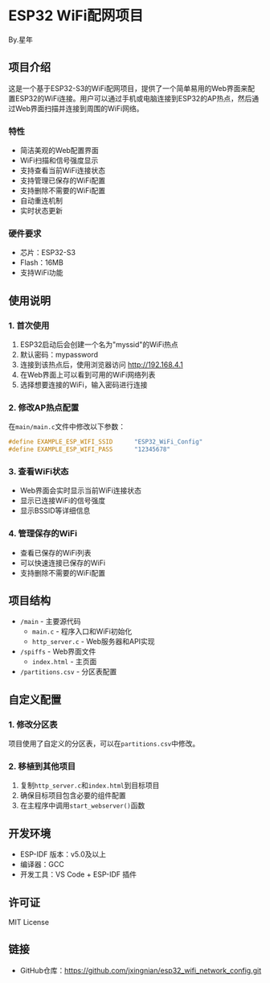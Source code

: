 # ESP32 WiFi配网项目

By.星年

## 项目介绍

这是一个基于ESP32-S3的WiFi配网项目，提供了一个简单易用的Web界面来配置ESP32的WiFi连接。用户可以通过手机或电脑连接到ESP32的AP热点，然后通过Web界面扫描并连接到周围的WiFi网络。

### 特性

- 简洁美观的Web配置界面
- WiFi扫描和信号强度显示
- 支持查看当前WiFi连接状态
- 支持管理已保存的WiFi配置
- 支持删除不需要的WiFi配置
- 自动重连机制
- 实时状态更新

### 硬件要求

- 芯片：ESP32-S3
- Flash：16MB
- 支持WiFi功能

## 使用说明

### 1. 首次使用

1. ESP32启动后会创建一个名为"myssid"的WiFi热点
2. 默认密码：mypassword
3. 连接到该热点后，使用浏览器访问 http://192.168.4.1
4. 在Web界面上可以看到可用的WiFi网络列表
5. 选择想要连接的WiFi，输入密码进行连接

### 2. 修改AP热点配置

在`main/main.c`文件中修改以下参数：
```c
#define EXAMPLE_ESP_WIFI_SSID      "ESP32_WiFi_Config"
#define EXAMPLE_ESP_WIFI_PASS      "12345678"
```

### 3. 查看WiFi状态

- Web界面会实时显示当前WiFi连接状态
- 显示已连接WiFi的信号强度
- 显示BSSID等详细信息

### 4. 管理保存的WiFi

- 查看已保存的WiFi列表
- 可以快速连接已保存的WiFi
- 支持删除不需要的WiFi配置

## 项目结构

- `/main` - 主要源代码
  - `main.c` - 程序入口和WiFi初始化
  - `http_server.c` - Web服务器和API实现
- `/spiffs` - Web界面文件
  - `index.html` - 主页面
- `/partitions.csv` - 分区表配置

## 自定义配置

### 1. 修改分区表

项目使用了自定义的分区表，可以在`partitions.csv`中修改。

### 2. 移植到其他项目

1. 复制`http_server.c`和`index.html`到目标项目
2. 确保目标项目包含必要的组件配置
3. 在主程序中调用`start_webserver()`函数

## 开发环境

- ESP-IDF 版本：v5.0及以上
- 编译器：GCC
- 开发工具：VS Code + ESP-IDF 插件

## 许可证

MIT License

## 链接

- GitHub仓库：https://github.com/jxingnian/esp32_wifi_network_config.git

